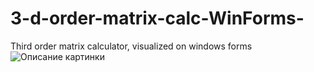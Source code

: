 # 3-d-order-matrix-calc-WinForms-
Third order matrix calculator, visualized on windows forms <br>
<image src="[https://snipboard.io/DfstGq.jpg" alt="Описание картинки">
